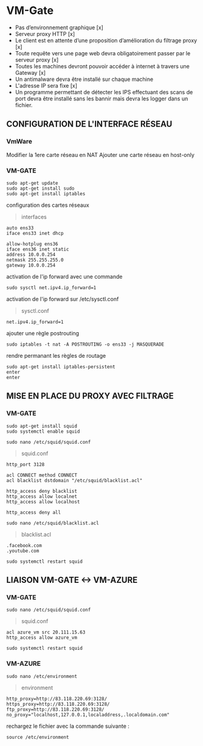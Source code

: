 # VM-Gate
- Pas d’environnement graphique [x]
- Serveur proxy HTTP [x]  
- Le client est en attente d’une proposition d’amélioration du filtrage proxy [x]
- Toute requête vers une page web devra obligatoirement passer par le serveur proxy [x]
- Toutes les machines devront pouvoir accéder à internet à travers une Gateway [x]
- Un antimalware devra être installé sur chaque machine
- L'adresse IP sera fixe [x]
- Un programme permettant de détecter les IPS effectuant des scans de port devra être installé sans les bannir mais devra les logger dans un fichier.

## CONFIGURATION DE L'INTERFACE RÉSEAU
### VmWare
Modifier la 1ere carte réseau en NAT
Ajouter une carte réseau en host-only
### VM-GATE
```
sudo apt-get update
sudo apt-get install sudo
sudo apt-get install iptables
```
configuration des cartes réseaux
> interfaces
```
auto ens33
iface ens33 inet dhcp

allow-hotplug ens36
iface ens36 inet static
address 10.0.0.254
netmask 255.255.255.0
gateway 10.0.0.254
```
activation de l'ip forward avec une commande
```
sudo sysctl net.ipv4.ip_forward=1
```
activation de l'ip forward sur /etc/sysctl.conf
> sysctl.conf
```
net.ipv4.ip_forward=1
```
ajouter une règle postrouting
```
sudo iptables -t nat -A POSTROUTING -o ens33 -j MASQUERADE
```
rendre permanant les règles de routage
```
sudo apt-get install iptables-persistent
enter
enter
```
## MISE EN PLACE DU PROXY AVEC FILTRAGE
### VM-GATE
``` 
sudo apt-get install squid  
sudo systemctl enable squid
```
```
sudo nano /etc/squid/squid.conf
```
> squid.conf
```
http_port 3128

acl CONNECT method CONNECT
acl blacklist dstdomain "/etc/squid/blacklist.acl"

http_access deny blacklist
http_access allow localnet
http_access allow localhost

http_access deny all
```
```
sudo nano /etc/squid/blacklist.acl
```
> blacklist.acl
```
.facebook.com
.youtube.com
```
```
sudo systemctl restart squid
```
## LIAISON VM-GATE <-> VM-AZURE
### VM-GATE
```
sudo nano /etc/squid/squid.conf
```
> squid.conf
```
acl azure_vm src 20.111.15.63
http_access allow azure_vm
```
```
sudo systemctl restart squid
```
### VM-AZURE
```
sudo nano /etc/environment
```
> environment
```
http_proxy=http://83.118.220.69:3128/
https_proxy=http://83.118.220.69:3128/
ftp_proxy=http://83.118.220.69:3128/
no_proxy="localhost,127.0.0.1,localaddress,.localdomain.com"
```
rechargez le fichier avec la commande suivante :
```
source /etc/environment
```


